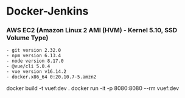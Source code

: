 # Docker-Jenkins


### AWS EC2 (Amazon Linux 2 AMI (HVM) - Kernel 5.10, SSD Volume Type)
    - git version 2.32.0
    - npm version 6.13.4
    - node version 8.17.0
    - @vue/cli 5.0.4
    - vue version v16.14.2
    - docker.x86_64 0:20.10.7-5.amzn2


docker build -t vuef:dev .
docker run -it -p 8080:8080 --rm vuef:dev
